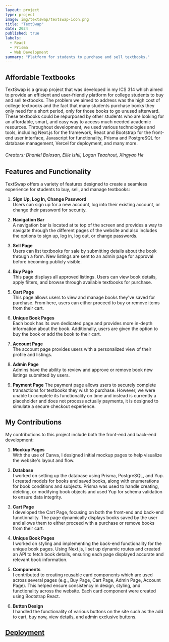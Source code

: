 ```yaml
---
layout: project
type: project
image: img/textswap/textswap-icon.png
title: "TextSwap"
date: 2024
published: true
labels:
  - React
  - Prisma
  - Web Development
summary: "Platform for students to purchase and sell textbooks."
---
```


## Affordable Textbooks

TextSwap is a group project that was developed in my ICS 314 which aimed to provide an efficient and user-friendly platform for college students to buy and sell textbooks. The problem we aimed to address was the high cost of college textbooks and the fact that many students purchase books they only need for a short period, only for those books to go unused afterward. These textbooks could be repurposed by other students who are looking for an affordable, smart, and easy way to access much needed academic resources. Throughout development, we used various technologies and tools, including Next.js for the framework, React and Bootstrap for the front-end user interface, Javascript for functionality, Prisma and PostgreSQL for database management, Vercel for deployment, and many more.

###### Creators: Dhaniel Bolosan, Ellie Ishii, Logan Teachout, Xingyao He

## Features and Functionality

TextSwap offers a variety of features designed to create a seamless experience for students to buy, sell, and manage textbooks:

1. **Sign Up, Log In, Change Password**  
   Users can sign up for a new account, log into their existing account, or change their password for security.

2. **Navigation Bar**  
   A navigation bar is located at te top of the screen and provides a way to navigate through the different pages of the website and also includes the options to sign up, log in, log out, or change passwords.

3. **Sell Page**  
   Users can list textbooks for sale by submitting details about the book through a form. New listings are sent to an admin page for approval before becoming publicly visible.

4. **Buy Page**  
   This page displays all approved listings. Users can view book details, apply filters, and browse through available textbooks for purchase.

5. **Cart Page**  
   This page allows users to view and manage books they've saved for purchase. From here, users can either proceed to buy or remove items from their cart.

6. **Unique Book Pages**  
   Each book has its own dedicated page and provides more in-depth information about the book. Additionally, users are given the option to buy the book or add the book to their cart.

7. **Account Page**  
   The account page provides users with a personalized view of their profile and listings.

8. **Admin Page**  
   Admins have the ability to review and approve or remove book new listings submitted by users.

9. **Payment Page**
   The payment page allows users to securely complete transactions for textbooks they wish to purchase. However, we were unable to complete its functionality on time and instead is currently a placeholder and does not process actually payments, it is designed to simulate a secure checkout experience.

## My Contributions

My contributions to this project include both the front-end and back-end development:

1. **Mockup Pages**  
   With the use of Canva, I designed initial mockup pages to help visualize the website's layout and flow.

2. **Database**  
   I worked on setting up the database using Prisma, PostgreSQL, and Yup. I created models for books and saved books, along with enumerations for book conditions and subjects. Prisma was used to handle creating, deleting, or modifying book objects and used Yup for schema validation to ensure data integrity.
3. **Cart Page**  
   I developed the Cart Page, focusing on both the front-end and back-end functionality. The page dynamically displays books saved by the user and allows them to either proceed with a purchase or remove books from their cart.

4. **Unique Book Pages**  
   I worked on styling and implementing the back-end functionality for the unique book pages. Using Next.js, I set up dynamic routes and created an API to fetch book details, ensuring each page displayed accurate and relevant book information.

5. **Components**  
   I contributed to creating reusable card components which are used across several pages (e.g., Buy Page, Cart Page, Admin Page, Account Page). This helped ensure consistency in design, styling, and functionality across the website. Each card component were created using Bootstrap React.

6. **Button Design**  
   I handled the functionality of various buttons on the site such as the add to cart, buy now, view details, and admin exclusive buttons.

## [Deployment](https://manoa-textswap.vercel.app/)
